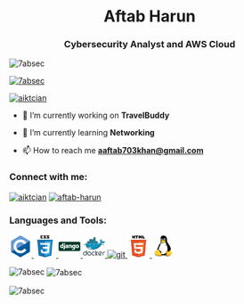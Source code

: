 <h1 align="center">Aftab Harun</h1>
<h3 align="center">Cybersecurity Analyst and AWS Cloud </h3>

<p align="left"> <img src="https://komarev.com/ghpvc/?username=7absec&label=Profile%20views&color=0e75b6&style=flat" alt="7absec" /> </p>

<p align="left"> <a href="https://github.com/ryo-ma/github-profile-trophy"><img src="https://github-profile-trophy.vercel.app/?username=7absec" alt="7absec" /></a> </p>

<p align="left"> <a href="https://twitter.com/aiktcian" target="blank"><img src="https://img.shields.io/twitter/follow/aiktcian?logo=twitter&style=for-the-badge" alt="aiktcian" /></a> </p>

- 🔭 I’m currently working on **TravelBuddy**

- 🌱 I’m currently learning **Networking**

- 📫 How to reach me **aaftab703khan@gmail.com**

<h3 align="left">Connect with me:</h3>
<p align="left">
<a href="https://twitter.com/7absec" target="blank"><img align="center" src="https://cdn.jsdelivr.net/npm/simple-icons@3.0.1/icons/twitter.svg" alt="aiktcian" height="30" width="40" /></a>
<a href="https://linkedin.com/in/7absec" target="blank"><img align="center" src="https://cdn.jsdelivr.net/npm/simple-icons@3.0.1/icons/linkedin.svg" alt="aftab-harun" height="30" width="40" /></a>
</p>

<h3 align="left">Languages and Tools:</h3>
<p align="left"> <a href="https://www.cprogramming.com/" target="_blank"> <img src="https://raw.githubusercontent.com/devicons/devicon/master/icons/c/c-original.svg" alt="c" width="40" height="40"/> </a> <a href="https://www.w3schools.com/css/" target="_blank"> <img src="https://raw.githubusercontent.com/devicons/devicon/master/icons/css3/css3-original-wordmark.svg" alt="css3" width="40" height="40"/> </a> <a href="https://www.djangoproject.com/" target="_blank"> <img src="https://raw.githubusercontent.com/devicons/devicon/master/icons/django/django-original.svg" alt="django" width="40" height="40"/> </a> <a href="https://www.docker.com/" target="_blank"> <img src="https://raw.githubusercontent.com/devicons/devicon/master/icons/docker/docker-original-wordmark.svg" alt="docker" width="40" height="40"/> </a> <a href="https://git-scm.com/" target="_blank"> <img src="https://www.vectorlogo.zone/logos/git-scm/git-scm-icon.svg" alt="git" width="40" height="40"/> </a> <a href="https://www.w3.org/html/" target="_blank"> <img src="https://raw.githubusercontent.com/devicons/devicon/master/icons/html5/html5-original-wordmark.svg" alt="html5" width="40" height="40"/> </a> <a href="https://www.linux.org/" target="_blank"> <img src="https://raw.githubusercontent.com/devicons/devicon/master/icons/linux/linux-original.svg" alt="linux" width="40" height="40"/> </a> </p>

<p><img align="left" src="https://github-readme-stats.vercel.app/api/top-langs?username=7absec&show_icons=true&locale=en&layout=compact" alt="7absec" /></p>

<p>&nbsp;<img align="center" src="https://github-readme-stats.vercel.app/api?username=7absec&show_icons=true&locale=en" alt="7absec" /></p>

<p><img align="center" src="https://github-readme-streak-stats.herokuapp.com/?user=7absec&" alt="7absec" /></p>
